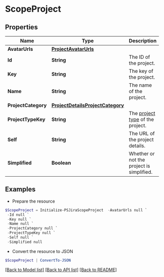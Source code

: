 # ScopeProject
## Properties

Name | Type | Description | Notes
------------ | ------------- | ------------- | -------------
**AvatarUrls** | [**ProjectAvatarUrls**](ProjectAvatarUrls.md) |  | [optional] 
**Id** | **String** | The ID of the project. | [optional] 
**Key** | **String** | The key of the project. | [optional] [readonly] 
**Name** | **String** | The name of the project. | [optional] [readonly] 
**ProjectCategory** | [**ProjectDetailsProjectCategory**](ProjectDetailsProjectCategory.md) |  | [optional] 
**ProjectTypeKey** | **String** | The [project type](https://confluence.atlassian.com/x/GwiiLQ#Jiraapplicationsoverview-Productfeaturesandprojecttypes) of the project. | [optional] [readonly] 
**Self** | **String** | The URL of the project details. | [optional] [readonly] 
**Simplified** | **Boolean** | Whether or not the project is simplified. | [optional] [readonly] 

## Examples

- Prepare the resource
```powershell
$ScopeProject = Initialize-PSJiraScopeProject  -AvatarUrls null `
 -Id null `
 -Key null `
 -Name null `
 -ProjectCategory null `
 -ProjectTypeKey null `
 -Self null `
 -Simplified null
```

- Convert the resource to JSON
```powershell
$ScopeProject | ConvertTo-JSON
```

[[Back to Model list]](../README.md#documentation-for-models) [[Back to API list]](../README.md#documentation-for-api-endpoints) [[Back to README]](../README.md)

